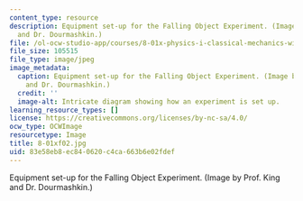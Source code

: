 ```yaml
---
content_type: resource
description: Equipment set-up for the Falling Object Experiment. (Image by Prof. King
  and Dr. Dourmashkin.)
file: /ol-ocw-studio-app/courses/8-01x-physics-i-classical-mechanics-with-an-experimental-focus-fall-2002/83e58eb8ec840620c4ca663b6e02fdef_8-01xf02.jpg
file_size: 105515
file_type: image/jpeg
image_metadata:
  caption: Equipment set-up for the Falling Object Experiment. (Image by Prof. King
    and Dr. Dourmashkin.)
  credit: ''
  image-alt: Intricate diagram showing how an experiment is set up.
learning_resource_types: []
license: https://creativecommons.org/licenses/by-nc-sa/4.0/
ocw_type: OCWImage
resourcetype: Image
title: 8-01xf02.jpg
uid: 83e58eb8-ec84-0620-c4ca-663b6e02fdef
---
```

Equipment set-up for the Falling Object Experiment. (Image by Prof. King and Dr. Dourmashkin.)